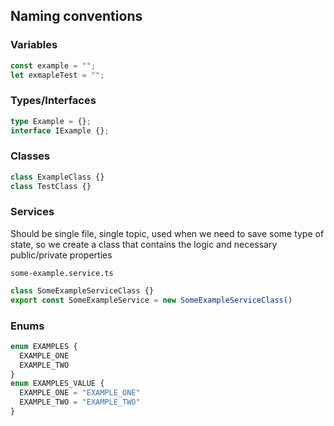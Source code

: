 ## Naming conventions

### Variables
```ts
const example = "";
let exmapleTest = "";
```

### Types/Interfaces
```ts
type Example = {};
interface IExample {};
```

### Classes
```ts
class ExampleClass {}
class TestClass {}
```

### Services
Should be single file, single topic, used when we need to save some type of state, so we create a class that contains the logic and necessary public/private properties

```some-example.service.ts```
```ts
class SomeExampleServiceClass {}
export const SomeExampleService = new SomeExampleServiceClass()
```

### Enums
```ts
enum EXAMPLES {
  EXAMPLE_ONE
  EXAMPLE_TWO
}
enum EXAMPLES_VALUE {
  EXAMPLE_ONE = "EXAMPLE_ONE"
  EXAMPLE_TWO = "EXAMPLE_TWO"
}
```